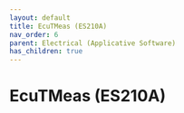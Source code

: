 ```yaml
---
layout: default
title: EcuTMeas (ES210A)
nav_order: 6
parent: Electrical (Applicative Software)
has_children: true
---
```

# EcuTMeas (ES210A)
